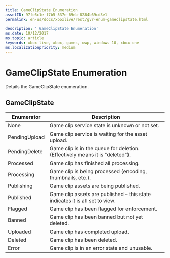 ```yaml
---
title: GameClipState Enumeration
assetID: 97fe5c1e-f7b5-537e-69eb-8284b69cd3e1
permalink: en-us/docs/xboxlive/rest/gvr-enum-gameclipstate.html

description: ' GameClipState Enumeration'
ms.date: 10/12/2017
ms.topic: article
keywords: xbox live, xbox, games, uwp, windows 10, xbox one
ms.localizationpriority: medium
---
```

# GameClipState Enumeration
Details the GameClipState enumeration. 
<a id="ID4ET"></a>

 
## GameClipState
 
| <b>Enumerator</b>| <b>Description</b>| 
| --- | --- | 
| None | Game clip service state is unknown or not set.| 
| PendingUpload | Game clip service is waiting for the asset upload.| 
| PendingDelete | Game clip is in the queue for deletion. (Effectively means it is "deleted").| 
| Processed | Game clip has finished all processing.| 
| Processing| Game clip is being processed (encoding, thumbnails, etc.).| 
| Publishing| Game clip assets are being published.| 
| Published| Game clip assets are published – this state indicates it is all set to view.| 
| Flagged| Game clip has been flagged for enforcement.| 
| Banned| Game clip has been banned but not yet deleted.| 
| Uploaded| Game clip has completed upload.| 
| Deleted| Game clip has been deleted.| 
| Error| Game clip is in an error state and unusable.| 
  